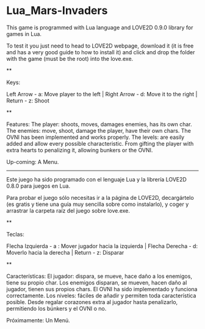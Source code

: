 Lua_Mars-Invaders
=================

This game is programmed with Lua language and LOVE2D 0.9.0 library for games in Lua.

To test it you just need to head to LOVE2D webpage, download it (it is free and has a very good guide to how to install it) and click and drop the folder with the game (must be the root) into the love.exe.

**

Keys:

Left Arrow - a: Move player to the left | 
Right Arrow - d: Move it to the right | 
Return - z: Shoot

**

Features:
The player: shoots, moves, damages enemies, has its own char.
The enemies: move, shoot, damage the player, have their own chars. The OVNI has been implemented and works properly.
The levels: are easily added and allow every possible characteristic. From gifting the player with extra hearts to penalizing it, allowing bunkers or the OVNI.


Up-coming:
A Menu.

----------------------------------------------------------------------------------------------------------------------

Este juego ha sido programado con el lenguaje Lua y la librería LOVE2D 0.8.0 para juegos en Lua.

Para probar el juego sólo necesitas ir a la página de LOVE2D, decargártelo (es gratis y tiene una guía muy sencilla sobre como instalarlo), y coger y arrastrar la carpeta raíz del juego sobre love.exe.

**

Teclas:

Flecha Izquierda - a : Mover jugador hacia la izquierda | 
Flecha Derecha - d: Moverlo hacia la derecha | 
Return - z: Disparar

**

Características:
El jugador: dispara, se mueve, hace daño a los enemigos, tiene su propio char.
Los enemigos disparan, se mueven, hacen daño al jugador, tienen sus propios chars. El OVNI ha sido implementado y funciona correctamente.
Los niveles: fáciles de añadir y permiten toda característica posible. Desde regalar corazones extra al jugador hasta penalizarlo, permitiendo los búnkers y el OVNI o no. 

Próximamente:
Un Menú.
